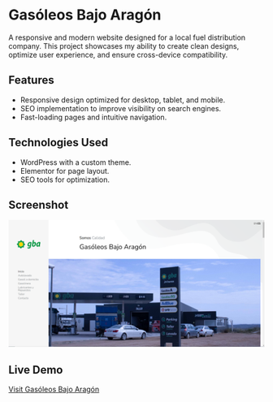 # Gasóleos Bajo Aragón

A responsive and modern website designed for a local fuel distribution company. This project showcases my ability to create clean designs, optimize user experience, and ensure cross-device compatibility.

## Features
- Responsive design optimized for desktop, tablet, and mobile.
- SEO implementation to improve visibility on search engines.
- Fast-loading pages and intuitive navigation.

## Technologies Used
- WordPress with a custom theme.
- Elementor for page layout.
- SEO tools for optimization.

## Screenshot
![Homepage](homepage.png)

## Live Demo
[Visit Gasóleos Bajo Aragón](https://gasoleosbajoaragon.com/)
